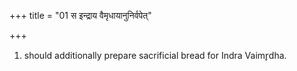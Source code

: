 +++
title = "01 स इन्द्राय वैमृधायानुनिर्वपेत्"

+++
1. should additionally prepare sacrificial bread for Indra Vaimr̥dha.
